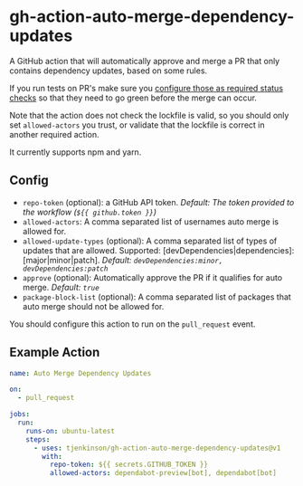 # gh-action-auto-merge-dependency-updates

A GitHub action that will automatically approve and merge a PR that only contains dependency updates, based on some rules.

If you run tests on PR's make sure you [configure those as required status checks](https://docs.github.com/en/github/administering-a-repository/enabling-required-status-checks) so that they need to go green before the merge can occur.

Note that the action does not check the lockfile is valid, so you should only set `allowed-actors` you trust, or validate that the lockfile is correct in another required action.

It currently supports npm and yarn.

## Config

- `repo-token` (optional): a GitHub API token. _Default: The token provided to the workflow (`${{ github.token }}`)_
- `allowed-actors`: A comma separated list of usernames auto merge is allowed for.
- `allowed-update-types` (optional): A comma separated list of types of updates that are allowed. Supported: [devDependencies|dependencies]:[major|minor|patch]. _Default: `devDependencies:minor, devDependencies:patch`_
- `approve` (optional): Automatically approve the PR if it qualifies for auto merge. _Default: `true`_
- `package-block-list` (optional): A comma separated list of packages that auto merge should not be allowed for.

You should configure this action to run on the `pull_request` event.

## Example Action

```yaml
name: Auto Merge Dependency Updates

on:
  - pull_request

jobs:
  run:
    runs-on: ubuntu-latest
    steps:
      - uses: tjenkinson/gh-action-auto-merge-dependency-updates@v1
        with:
          repo-token: ${{ secrets.GITHUB_TOKEN }}
          allowed-actors: dependabot-preview[bot], dependabot[bot]
```
